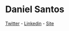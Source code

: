 # Daniel Santos
  [Twitter] - [Linkedin] - [Site]



[Twitter]: https://twitter.com/kofmaniac2002 
[Linkedin]: https://www.linkedin.com/in/dansenpai
[Site]: https://www.danielsantosdev.com

